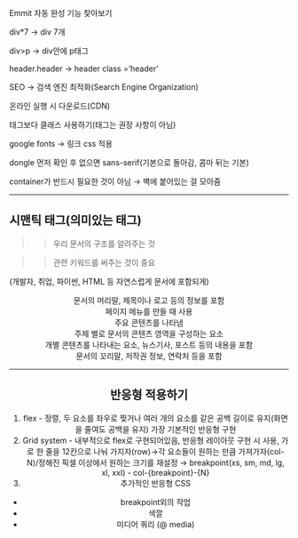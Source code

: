 Emmit 자동 완성 기능 찾아보기

div*7 → div 7개

div>p → div안에 p태그

header.header → header class =’header’

SEO → 검색 엔진 최적화(Search Engine Organization)

온라인 실행 시 다운로드(CDN)

태그보다 클래스 사용하기(태그는 권장 사항이 아님)

google fonts → 링크 css 적용

dongle 먼저 확인 후 없으면 sans-serif(기본으로 돌아감, 콤마 뒤는 기본)

container가 반드시 필요한 것이 아님 → 벽에 붙어있는 걸 모아줌

---

## 시맨틱 태그(의미있는 태그)

>> 우리 문서의 구조를 알려주는 것

>> 관련 키워드를 써주는 것이 중요

(개발자, 취업, 파이썬, HTML 등 자연스럽게 문서에 포함되게)

<header> 문서의 머리말, 제목이나 로고 등의 정보를 포함

<nav> 페이지 메뉴를 만들 때 사용

<main> 주요 콘텐츠를 나타냄

<section> 주제 별로 문서의 콘텐츠 영역을 구성하는 요소

<article> 개별 콘텐츠를 나타내는 요소, 뉴스기사, 포스트 등의 내용을 포함

<footer> 문서의 꼬리말, 저작권 정보, 연락처 등을 포함

---

## 반응형 적용하기

1. flex - 정렬, 두 요소를 좌우로 찢거나 여러 개의 요소를 같은 공백 길이로 유지(화면을 줄여도 공백을 유지) 가장 기본적인 반응형 구현
2. Grid system - 내부적으로 flex로 구현되어있음, 반응형 레이아웃 구현 시 사용, 가로 한 줄을 12칸으로 나눠 가지자(row)→각 요소들이 원하는 만큼 가져가자(col-N)/정해진 픽셀 이상에서 원하는 크기를 재설정 → breakpoint(xs, sm, md, lg, xl, xxl)  - col-{breakpoint}-{N}
3. 추가적인 반응형 CSS
- breakpoint외의 작업
- 색깔
- 미디어 쿼리 (@ media)